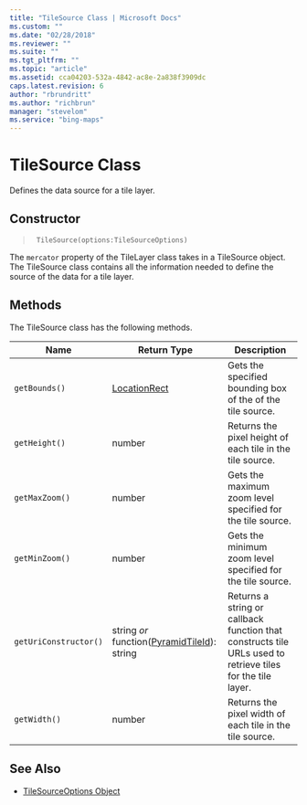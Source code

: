 ```yaml
---
title: "TileSource Class | Microsoft Docs"
ms.custom: ""
ms.date: "02/28/2018"
ms.reviewer: ""
ms.suite: ""
ms.tgt_pltfrm: ""
ms.topic: "article"
ms.assetid: cca04203-532a-4842-ac8e-2a838f3909dc
caps.latest.revision: 6
author: "rbrundritt"
ms.author: "richbrun"
manager: "stevelom"
ms.service: "bing-maps"
---
```

# TileSource Class
Defines the data source for a tile layer.

## Constructor

> ` TileSource(options:TileSourceOptions)`

The `mercator` property of the TileLayer class takes in a TileSource object. The TileSource class contains all the information needed to define the source of the data for a tile layer. 

##  Methods

The TileSource class has the following methods.  

Name                      | Return Type    | Description
------------------------- | -------------- | -----------------------------------------
`getBounds()`             | [LocationRect](../v8-web-control/locationrect-class.md)   | Gets the specified bounding box of the of the tile source.
`getHeight()`             | number         | Returns the pixel height of each tile in the tile source.
`getMaxZoom()`            | number         | Gets the maximum zoom level specified for the tile source.
`getMinZoom()`            | number         | Gets the minimum zoom level specified for the tile source.
`getUriConstructor()`     | string _or_  function([PyramidTileId](../v8-web-control/pyramidtileid-class.md)): string       | Returns a string or callback function that constructs tile URLs used to retrieve tiles for the tile layer.
`getWidth()`              | number         | Returns the pixel width of each tile in the tile source.


## See Also
  * [TileSourceOptions Object](../v8-web-control/tilesourceoptions-object.md)
